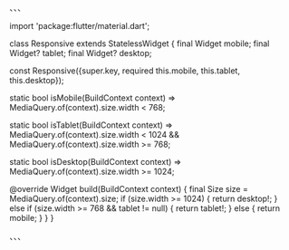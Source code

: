 、、、

import 'package:flutter/material.dart';

class Responsive extends StatelessWidget {
  final Widget mobile;
  final Widget? tablet;
  final Widget? desktop;

  const Responsive({super.key, required this.mobile, this.tablet, this.desktop});

  static bool isMobile(BuildContext context) => MediaQuery.of(context).size.width < 768;

  static bool isTablet(BuildContext context) => MediaQuery.of(context).size.width < 1024 && MediaQuery.of(context).size.width >= 768;

  static bool isDesktop(BuildContext context) => MediaQuery.of(context).size.width >= 1024;

  @override
  Widget build(BuildContext context) {
    final Size size = MediaQuery.of(context).size;
    if (size.width >= 1024) {
      return desktop!;
    } else if (size.width >= 768 && tablet != null) {
      return tablet!;
    } else {
      return mobile;
    }
  }
}

、、、
